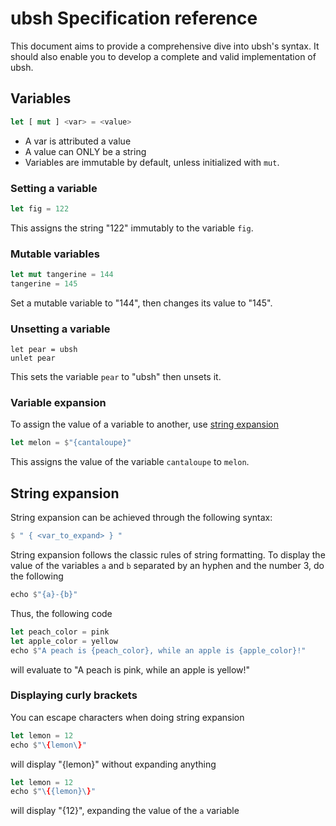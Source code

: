 # ubsh Specification reference

This document aims to provide a comprehensive dive into ubsh's syntax. It should also
enable you to develop a complete and valid implementation of ubsh.

## Variables

```rust
let [ mut ] <var> = <value>
```

- A var is attributed a value
- A value can ONLY be a string
- Variables are immutable by default, unless initialized with `mut`.

### Setting a variable

```rust
let fig = 122
```

This assigns the string "122" immutably to the variable `fig`.

### Mutable variables

```rust
let mut tangerine = 144
tangerine = 145
```

Set a mutable variable to "144", then changes its value to "145".

### Unsetting a variable

```
let pear = ubsh
unlet pear
```

This sets the variable `pear` to "ubsh" then unsets it.

### Variable expansion

To assign the value of a variable to another, use [string expansion](#string-expansion)

```rust
let melon = $"{cantaloupe}"
```

This assigns the value of the variable `cantaloupe` to `melon`.

## String expansion

String expansion can be achieved through the following syntax:

```rust
$ " { <var_to_expand> } "
```

String expansion follows the classic rules of string formatting. To display the value of
the variables `a` and `b` separated by an hyphen and the number 3, do the following

```rust
echo $"{a}-{b}"
```

Thus, the following code

```rust
let peach_color = pink
let apple_color = yellow
echo $"A peach is {peach_color}, while an apple is {apple_color}!"
```

will evaluate to "A peach is pink, while an apple is yellow!"

### Displaying curly brackets

You can escape characters when doing string expansion

```rust
let lemon = 12
echo $"\{lemon\}"
```

will display "{lemon}" without expanding anything

```rust
let lemon = 12
echo $"\{{lemon}\}"
```

will display "{12}", expanding the value of the `a` variable
